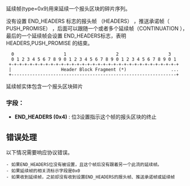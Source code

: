 延续帧(type=0x9)用来延续一个报头区块的碎片序列。

没有设置 END_HEADERS 标志的报头帧 （HEADERS） ，推送承诺帧（ PUSH_PROMISE） ，后面可以跟随一个或者多个延续帧（CONTINUATION ），最后的一个延续帧会设置 END_HEADERS标志，表明HEADERS,PUSH_PROMISE 的结束。

```
  0                   1                   2                   3
  0 1 2 3 4 5 6 7 8 9 0 1 2 3 4 5 6 7 8 9 0 1 2 3 4 5 6 7 8 9 0 1
 +-+-+-+-+-+-+-+-+-+-+-+-+-+-+-+-+-+-+-+-+-+-+-+-+-+-+-+-+-+-+-+-+
 |                   Header Block Fragment (*)                 ...
 +---------------------------------------------------------------+
```

延续帧实体包含一个报头区块碎片

### 字段：

 - **END_HEADERS (0x4)** : 位3设置指示这个帧的报头区块的终止

## 错误处理

以下情况需要响应协议错误。

	- 如果END_HEADERS位没有被设置，且这个帧后没有跟着另一个此流的延续帧。
	- 如果延续帧的相关流标示字段是0x0
	- 如果收到延续帧，之前却没有收到设置END_HEADERS的报头帧、推送承诺帧或延续帧
